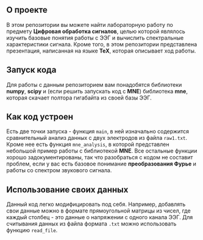 ## О проекте
В этом репозитории вы можете найти лабораторную работу по предмету **Цифровая обработка сигналов**, целью которой являлось изучить базовые понятия работы с ЭЭГ и вычислить спектральные характеристики сигнала.
Кроме того, в этом репозитории представлена презентация, написанная на языке **TeX**, которая описывает ход работы.

## Запуск кода
Для работы с данным репозиторием вам понадобятся библиотеки **numpy**, **scipy** и (если решить запускать код с **MNE**) библиотека **mne**, которая скачает полтора гигабайта из своей базы ЭЭГ.

## Как код устроен
Есть две точки запуска - функция `main`, в ней изначально содержится сравнительный анализ данных с двух электродов из файла `raw1.txt`.
Кроме нее есть функция `mne_analysis`, в которой представлен небольшой пример работы с библиотекой **MNE**.
Все остальные функции хорошо задокументированы, так что разобраться с кодом не составит проблем, если у вас есть базовое понимание **преобразования Фурье** и работы со спектром звукового сигнала.

## Использование своих данных
Данный код легко модифицировать под себя. Например, добавлять свои данные можно в формате прямоугольной матрицы из чисел, где каждый столбец - это данные о напряжении с одного канала ЭЭГ. 
Для считывания данных из файла формата `.txt` можно использовать функцию `read_file`.


